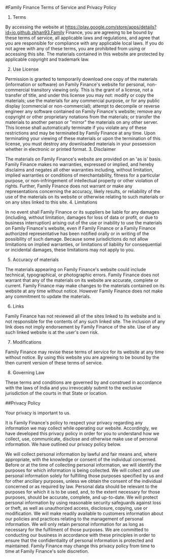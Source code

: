 #Family Finance Terms of Service and Privacy Policy

1. Terms

By accessing the website at https://play.google.com/store/apps/details?id=io.github.zkhan93.Family Finance, you are agreeing to be bound by these terms of service, all applicable laws and regulations, and agree that you are responsible for compliance with any applicable local laws. If you do not agree with any of these terms, you are prohibited from using or accessing this site. The materials contained in this website are protected by applicable copyright and trademark law.

2. Use License

Permission is granted to temporarily download one copy of the materials (information or software) on Family Finance's website for personal, non-commercial transitory viewing only. This is the grant of a license, not a transfer of title, and under this license you may not:
modify or copy the materials;
use the materials for any commercial purpose, or for any public display (commercial or non-commercial);
attempt to decompile or reverse engineer any software contained on Family Finance's website;
remove any copyright or other proprietary notations from the materials; or
transfer the materials to another person or "mirror" the materials on any other server.
This license shall automatically terminate if you violate any of these restrictions and may be terminated by Family Finance at any time. Upon terminating your viewing of these materials or upon the termination of this license, you must destroy any downloaded materials in your possession whether in electronic or printed format.
3. Disclaimer

The materials on Family Finance's website are provided on an 'as is' basis. Family Finance makes no warranties, expressed or implied, and hereby disclaims and negates all other warranties including, without limitation, implied warranties or conditions of merchantability, fitness for a particular purpose, or non-infringement of intellectual property or other violation of rights.
Further, Family Finance does not warrant or make any representations concerning the accuracy, likely results, or reliability of the use of the materials on its website or otherwise relating to such materials or on any sites linked to this site.
4. Limitations

In no event shall Family Finance or its suppliers be liable for any damages (including, without limitation, damages for loss of data or profit, or due to business interruption) arising out of the use or inability to use the materials on Family Finance's website, even if Family Finance or a Family Finance authorized representative has been notified orally or in writing of the possibility of such damage. Because some jurisdictions do not allow limitations on implied warranties, or limitations of liability for consequential or incidental damages, these limitations may not apply to you.

5. Accuracy of materials

The materials appearing on Family Finance's website could include technical, typographical, or photographic errors. Family Finance does not warrant that any of the materials on its website are accurate, complete or current. Family Finance may make changes to the materials contained on its website at any time without notice. However Family Finance does not make any commitment to update the materials.

6. Links

Family Finance has not reviewed all of the sites linked to its website and is not responsible for the contents of any such linked site. The inclusion of any link does not imply endorsement by Family Finance of the site. Use of any such linked website is at the user's own risk.

7. Modifications

Family Finance may revise these terms of service for its website at any time without notice. By using this website you are agreeing to be bound by the then current version of these terms of service.

8. Governing Law

These terms and conditions are governed by and construed in accordance with the laws of India and you irrevocably submit to the exclusive jurisdiction of the courts in that State or location.

##Privacy Policy

Your privacy is important to us.

It is Family Finance's policy to respect your privacy regarding any information we may collect while operating our website. Accordingly, we have developed this privacy policy in order for you to understand how we collect, use, communicate, disclose and otherwise make use of personal information. We have outlined our privacy policy below.

We will collect personal information by lawful and fair means and, where appropriate, with the knowledge or consent of the individual concerned.
Before or at the time of collecting personal information, we will identify the purposes for which information is being collected.
We will collect and use personal information solely for fulfilling those purposes specified by us and for other ancillary purposes, unless we obtain the consent of the individual concerned or as required by law.
Personal data should be relevant to the purposes for which it is to be used, and, to the extent necessary for those purposes, should be accurate, complete, and up-to-date.
We will protect personal information by using reasonable security safeguards against loss or theft, as well as unauthorized access, disclosure, copying, use or modification.
We will make readily available to customers information about our policies and practices relating to the management of personal information.
We will only retain personal information for as long as necessary for the fulfilment of those purposes.
We are committed to conducting our business in accordance with these principles in order to ensure that the confidentiality of personal information is protected and maintained. Family Finance may change this privacy policy from time to time at Family Finance's sole discretion.
